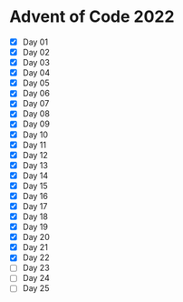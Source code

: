 # Advent of Code 2022

- [X] Day 01
- [X] Day 02
- [X] Day 03
- [X] Day 04
- [X] Day 05
- [X] Day 06
- [X] Day 07
- [X] Day 08
- [X] Day 09
- [X] Day 10
- [X] Day 11
- [X] Day 12
- [X] Day 13
- [X] Day 14
- [X] Day 15
- [X] Day 16
- [X] Day 17
- [X] Day 18
- [X] Day 19
- [X] Day 20
- [X] Day 21
- [X] Day 22
- [ ] Day 23
- [ ] Day 24
- [ ] Day 25
